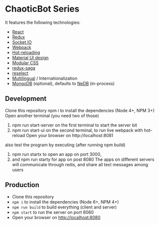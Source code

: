# ChaoticBot Series


It features the following technologies:

* [React](https://github.com/facebook/react)
* [Redux](https://github.com/reactjs/redux)
* [Socket IO](http://socket.io)
* [Webpack](https://github.com/webpack/webpack)
* [Hot-reloading](https://webpack.github.io/docs/hot-module-replacement.html)
* [Material UI design](https://www.google.com/design/spec/material-design/introduction.html)
* [Modular CSS](https://github.com/css-modules/css-modules)
* [redux-saga](https://github.com/yelouafi/redux-saga)
* [reselect](https://github.com/reactjs/reselect)
* [Multilingual](https://stackoverflow.com/questions/33413880/react-redux-and-multilingual-internationalization-apps-architecture) / Internationalization
* [MongoDB](https://www.mongodb.org/) (optional), defaults to [NeDB](https://github.com/louischatriot/nedb) (in-process)


## Development

Clone this repository
npm i to install the dependencies (Node 4+, NPM 3+)
Open another terminal (you need two of those)
1. npm run start-server on the first terminal to start the server bit
2. npm run start-ui on the second terminal, to run live webpack with hot-reload
Open your browser on http://localhost:8081

also test the program by executing (after running npm build)
1. npm run startx to open an app on port 3000,
2. and npm run starty for app on post 8080
The apps on different servers will communicate through redis, and share all text messages among users

## Production

* Clone this repository
* `npm i` to install the dependencies (Node 6+, NPM 4+)
* `npm run build` to build everything (client and server)
* `npm start` to run the server on port 8080
* Open your browser on [http://localhost:8080](http://localhost:8080)
